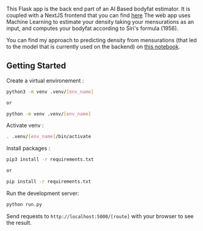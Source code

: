 This Flask app is the back end part of an AI Based bodyfat estimator. It is coupled with a NextJS frontend that you can find [here](https://github.com/SamyBahi/bodyfat-estimator.web) The web app uses Machine Learning to estimate your density taking your mensurations as an input, and computes your bodyfat according to Siri's formula (1956).

You can find my approach to predicting density from mensurations (that led to the model that is currently used on the backend) on [this notebook](https://github.com/SamyBahi/bodyfat-estimation).

## Getting Started

Create a virtual environement :

```bash
python3 -m venv .venv/[env_name]

or

python -m venv .venv/[env_name]
```

Activate venv :

```bash
. .venv/[env_name]/bin/activate
```

Install packages :

```bash
pip3 install -r requirements.txt

or

pip install -r requirements.txt
```

Run the development server:

```bash
python run.py
```

Send requests to `http://localhost:5000/[route]` with your browser to see the result.

